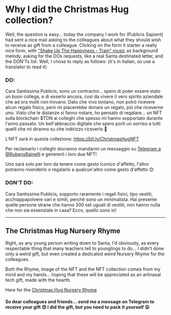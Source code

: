 # Why I did the Christmas Hug collection?

Well, the question is easy... today the company I work for (Publicis Sapient) had sent a nice mail asking to the colleagues about what they should wish to receive as gift from a colleague. Clicking on the form it starter a really nice form, with [\"Shake Up The Happyness - Train\" music](https://www.youtube.com/watch?v=J-8VCL4uSUc "Shake Up The Happyness - Train") as background melody, asking for the DOs requests, like a real Santa destinated letter, and the DON\'Ts list. Well, I chose to reply as follows: (it\'s in Italian, so use a translator to read it)

### DO:

Cara Santissima Publicis, sono un contractor... spero di poter essere stato un buon collega, e di esserlo ancora, così da vivere il vero spirito aziendale che ad ora molti non trovano. Dato che vivo lontano, non potrò ricevere alcun regalo fisico, però mi piacerebbe donare un regalo, più che riceverne uno. Visto che le distanze si fanno notare, ho pensato di regalare... un NFT sulla blockchain $TON ai colleghi che spesso mi hanno sopportato durante l\'anno passato. Un bell'abbraccio digitale che spero porti un sorriso a tutti quelli che mi diranno su che indirizzo riceverlo 🤗

L\'NFT sarà in questa collezione: https://bit.ly/ChristmasHugNFT

Per reclamarlo i colleghi dovranno mandarmi un messaggio su [Telegram a @RubensRainelli](http://rubensrainelli.t.me "Telegram a @RubensRainelli") e genererò i loro due NFT!

Uno sarà solo per loro da tenere come gesto iconico d\'affetto, l\'altro potranno rivenderlo o regalarlo a qualcun\'altro come gesto d'affetto 😊

### DON'T DO:

Cara Santissima Publicis, sopporto raramente i regali fisici, tipo vestiti, acchiappapolvere vari e simili, perché sono un minimalista. Hai presente quelle persone strane che hanno 200 set uguali di vestiti, non hanno nulla che non sia essenziale in casa? Ecco, quello sono io!

---

## The Christmas Hug Nursery Rhyme

Right, as any young person writing down to Santa, I\'d obviously, as every respectable thing that many teachers tell to younglings to do... I didn\'t done only a weird gift, but even created a dedicated weird Nursery Rhyme for the colleagues.

Both the Rhyme, image of the NFT and the NFT collection comes from my mind and my hands... hoping that these will be appreciated as an artinasal tech gift, made with the hearth.

Here for the [Christmas Hug Nursery Rhyme](https://github.com/RubensRainelli/NFT/blob/main/ChristmasHug.md "Christmas Hug Nursery Rhyme")

#### So dear colleagues and friends... send me a message on Telegram to receive your gift 😊 I did the gift, but you need to pack it yourself 😛
